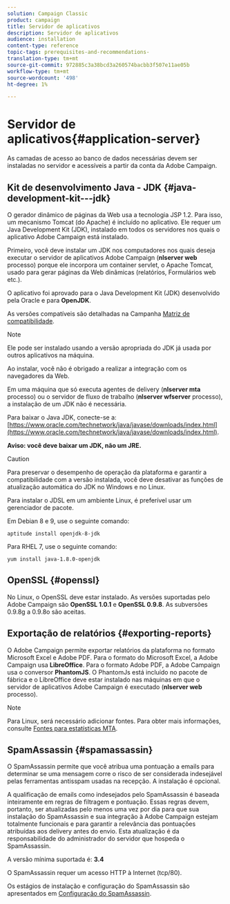 ```yaml
---
solution: Campaign Classic
product: campaign
title: Servidor de aplicativos
description: Servidor de aplicativos
audience: installation
content-type: reference
topic-tags: prerequisites-and-recommendations-
translation-type: tm+mt
source-git-commit: 972885c3a38bcd3a260574bacbb3f507e11ae05b
workflow-type: tm+mt
source-wordcount: '498'
ht-degree: 1%

---
```



# Servidor de aplicativos{#application-server}

As camadas de acesso ao banco de dados necessárias devem ser instaladas no servidor e acessíveis a partir da conta da Adobe Campaign.

## Kit de desenvolvimento Java - JDK {#java-development-kit---jdk}

O gerador dinâmico de páginas da Web usa a tecnologia JSP 1.2. Para isso, um mecanismo Tomcat (do Apache) é incluído no aplicativo. Ele requer um Java Development Kit (JDK), instalado em todos os servidores nos quais o aplicativo Adobe Campaign está instalado.

Primeiro, você deve instalar um JDK nos computadores nos quais deseja executar o servidor de aplicativos Adobe Campaign (**nlserver web** processo) porque ele incorpora um container servlet, o Apache Tomcat, usado para gerar páginas da Web dinâmicas (relatórios, Formulários web etc.).

O aplicativo foi aprovado para o Java Development Kit (JDK) desenvolvido pela Oracle e para **OpenJDK**.

As versões compatíveis são detalhadas na Campanha [Matriz de compatibilidade](../../rn/using/compatibility-matrix.md).

>[!NOTE]
>
>Ele pode ser instalado usando a versão apropriada do JDK já usada por outros aplicativos na máquina.
>  
>Ao instalar, você não é obrigado a realizar a integração com os navegadores da Web.
>
>Em uma máquina que só executa agentes de delivery (**nlserver mta** processo) ou o servidor de fluxo de trabalho (**nlserver wfserver** processo), a instalação de um JDK não é necessária.

Para baixar o Java JDK, conecte-se a: [https://www.oracle.com/technetwork/java/javase/downloads/index.html](https://www.oracle.com/technetwork/java/javase/downloads/index.html).

**Aviso: você deve baixar um JDK, não um JRE.**

>[!CAUTION]
>
>Para preservar o desempenho de operação da plataforma e garantir a compatibilidade com a versão instalada, você deve desativar as funções de atualização automática do JDK no Windows e no Linux.

Para instalar o JDSL em um ambiente Linux, é preferível usar um gerenciador de pacote.

Em Debian 8 e 9, use o seguinte comando:

```
aptitude install openjdk-8-jdk
```

Para RHEL 7, use o seguinte comando:

```
yum install java-1.8.0-openjdk
```

## OpenSSL {#openssl}

No Linux, o OpenSSL deve estar instalado. As versões suportadas pelo Adobe Campaign são **OpenSSL 1.0.1** e **OpenSSL 0.9.8**. As subversões 0.9.8g a 0.9.8o são aceitas.

## Exportação de relatórios {#exporting-reports}

O Adobe Campaign permite exportar relatórios da plataforma no formato Microsoft Excel e Adobe PDF. Para o formato do Microsoft Excel, a Adobe Campaign usa **LibreOffice**. Para o formato Adobe PDF, a Adobe Campaign usa o conversor **PhantomJS**. O PhantomJs está incluído no pacote de fábrica e o LibreOffice deve estar instalado nas máquinas em que o servidor de aplicativos Adobe Campaign é executado (**nlserver web** processo).

>[!NOTE]
>
>Para Linux, será necessário adicionar fontes. Para obter mais informações, consulte [Fontes para estatísticas MTA](../../installation/using/prerequisites-of-campaign-installation-in-linux.md#fonts-for-mta-statistics).

## SpamAssassin {#spamassassin}

O SpamAssassin permite que você atribua uma pontuação a emails para determinar se uma mensagem corre o risco de ser considerada indesejável pelas ferramentas antisspam usadas na recepção. A instalação é opcional.

A qualificação de emails como indesejados pelo SpamAssassin é baseada inteiramente em regras de filtragem e pontuação. Essas regras devem, portanto, ser atualizadas pelo menos uma vez por dia para que sua instalação do SpamAssassin e sua integração à Adobe Campaign estejam totalmente funcionais e para garantir a relevância das pontuações atribuídas aos delivery antes do envio. Esta atualização é da responsabilidade do administrador do servidor que hospeda o SpamAssassin.

A versão mínima suportada é: **3.4**

O SpamAssassin requer um acesso HTTP à Internet (tcp/80).

Os estágios de instalação e configuração do SpamAssassin são apresentados em [Configuração do SpamAssassin](../../installation/using/configuring-spamassassin.md).
